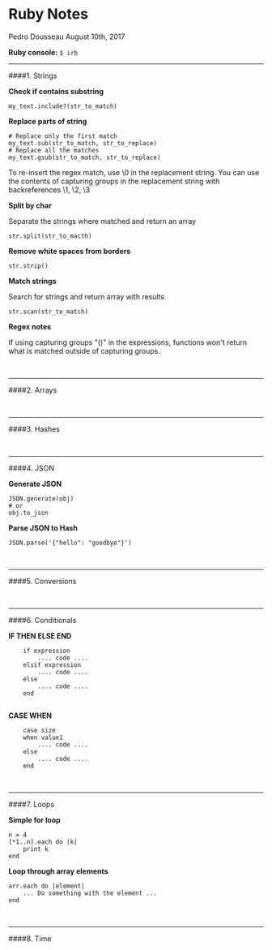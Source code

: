 # Ruby Notes

Pedro Dousseau
August 10th, 2017

__Ruby console:__  `$ irb`

___

####1. Strings

__Check if contains substring__

```
my_text.include?(str_to_match)
```

__Replace parts of string__

```
# Replace only the first match
my_text.sub(str_to_match, str_to_replace)
# Replace all the matches
my_text.gsub(str_to_match, str_to_replace)
```

To re-insert the regex match, use \0 in the replacement string. You can use the contents of capturing groups in the replacement string with backreferences \1, \2, \3

__Split by char__

Separate the strings where matched and return an array

```
str.split(str_to_macth)
```

__Remove white spaces from borders__

```
str.strip()
```

__Match strings__

Search for strings and return array with results

```
str.scan(str_to_match)
```

__Regex notes__

If using capturing groups "()" in the expressions, functions won't return what is matched outside of capturing groups.

<br/>

___

####2. Arrays


<br/>

___

####3. Hashes


<br/>

___

####4. JSON

__Generate JSON__

```
JSON.generate(obj)
# or
obj.to_json
```
__Parse JSON to Hash__

```
JSON.parse('{"hello": "goodbye"}')
```


<br/>

___

####5. Conversions


<br/>

___

####6. Conditionals

__IF THEN ELSE END__

```
	if expression
		.... code ....
	elsif expression 
		.... code ....
	else
		.... code ....
	end
		
```

__CASE WHEN__

```
	case size
	when value1
		.... code ....
	else
		.... code ....
	end
```
<br/>

___

####7. Loops

__Simple for loop__

```
n = 4
[*1..n].each do |k|
	print k
end
```

__Loop through array elements__

```
arr.each do |element|
	... Do something with the element ...
end
```

<br/>

___

####8. Time
